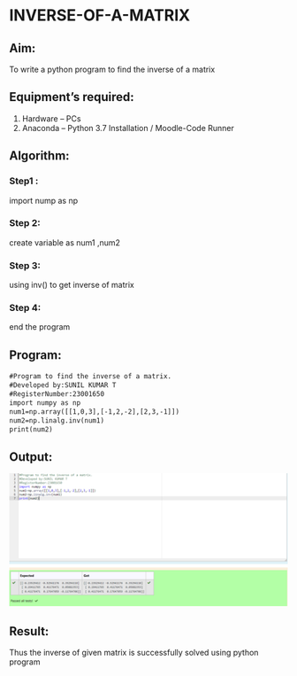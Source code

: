 # INVERSE-OF-A-MATRIX
## Aim:
To write a python program to find the inverse of a matrix
## Equipment’s required:
1. 	Hardware – PCs
2. 	Anaconda – Python 3.7 Installation / Moodle-Code Runner
## Algorithm:
### Step1 :
import nump as np 
### Step 2: 
create variable as num1 ,num2
### Step 3: 
using inv() to get inverse of matrix
### Step 4:
end the program

## Program:
```
#Program to find the inverse of a matrix.
#Developed by:SUNIL KUMAR T
#RegisterNumber:23001650
import numpy as np
num1=np.array([[1,0,3],[-1,2,-2],[2,3,-1]])
num2=np.linalg.inv(num1)
print(num2)
```
## Output:
![output](/Screenshot%202023-07-24%20114408.png)
## Result:
Thus the inverse of given matrix is successfully solved using python program

